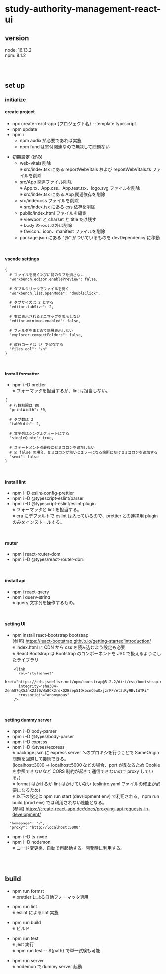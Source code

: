 # study-authority-management-react-ui

## version

node: 16.13.2  
npm: 8.1.2

<br><br>

## set up

### initialize

#### create project

- npx create-react-app {プロジェクト名} --template typescript
- npm update
- npm i
  - npm audix が必要であれば実施
  - npm fund は寄付関連なので無視して問題ない

* 初期設定 (好み)
  - web-vitals 削除  
    ※ src/index.tsx にある reportWebVitals および reportWebVitals.ts ファイルを削除
  - src/App 関連ファイル削除  
    ※ App.tx、App.css、App.test.tsx、logo.svg ファイルを削除  
    ※ src/index.tsx にある App 関連依存を削除
  - src/index.css ファイルを削除  
    ※ src/index.tsx にある css 依存を削除
  - public/index.html ファイルを編集  
    ※ viewport と charset と title だけ残す  
    ※ body の root 以外は削除  
    ※ favicon、icon、manifest ファイルを削除
  - package.json にある "@" がついているものを devDependency に移動

<br>

#### vscode settings

```
{
  # ファイルを開くたびに前のタブを消さない
  "workbench.editor.enablePreview": false,

  # ダブルクリックでファイルを開く
  "workbench.list.openMode": "doubleClick",

  # タブサイズは 2 とする
  "editor.tabSize": 2,

  # 右に表示されるミニマップを表示しない
  "editor.minimap.enabled": false,

  # フォルダをまとめて階層表示しない
  "explorer.compactFolders": false,

  # 改行コードは LF で保存する
  "files.eol": "\n"
}
```

<br>

#### install formatter

- npm i -D prettier  
  ※ フォーマッタを担当するが、lint は担当しない。

```
{
  # 行数制限は 80
  "printWidth": 80,

  # タブ数は 2
  "tabWidth": 2,

  # 文字列はシングルクォートにする
  "singleQuote": true,

  # ステートメントの最後にセミコロンを追加しない
  # ※ false の場合、セミコロンが無いとエラーになる箇所にだけセミコロンを追加する
  "semi": false
}
```

<br>

#### install lint

- npm i -D eslint-config-prettier
- npm i -D @typescript-eslint/parser
- npm i -D @typescript-eslint/eslint-plugin  
  ※ フォーマッタと lint を担当する。  
  ※ cra にデフォルトで eslint は入っているので、prettier との連携用 plugin のみをインストールする。

<br>

#### router

- npm i react-router-dom
- npm i -D @types/react-router-dom

<br>

#### install api

- npm i react-query
- npm i query-string  
  ※ query 文字列を操作するもの。

<br>

#### setting UI

- npm install react-bootstrap bootstrap  
  (参照) https://react-bootstrap.github.io/getting-started/introduction/  
  ※ index.html に CDN から css を読み込むよう設定も必要  
  ※ React Bootstrap は Bootstrap のコンポーネントを JSX で扱えるようにしたライブラリ

```
    <link
      rel="stylesheet"
      href="https://cdn.jsdelivr.net/npm/bootstrap@5.2.2/dist/css/bootstrap.min.css"
      integrity="sha384-Zenh87qX5JnK2Jl0vWa8Ck2rdkQ2Bzep5IDxbcnCeuOxjzrPF/et3URy9Bv1WTRi"
      crossorigin="anonymous"
    />
```

<br>

#### setting dummy server

* npm i -D body-parser
* npm i -D @types/body-parser
* npm i -D express
* npm i -D @types/express  
  ※ package.json に express server へのプロキシを行うことで SameOrigin 問題を回避して接続できる。  
     (localhost:3000 -> localhost:5000 などの場合、port が異なるため Cookie を参照できないなど CORS 制約が起きて通信できないので proxy している。)  
  ※ format はかけるが lint はかけていない (eslintrc.yaml ファイルの修正が必要になるため)  
  ※ 以下の設定は npm run start (development env) で利用される。npm run build (prod env) では利用されない機能となる。  
     (参照) https://create-react-app.dev/docs/proxying-api-requests-in-development/

```
  "homepage": "/",
  "proxy": "http://localhost:5000"
```

- npm i -D ts-node
- npm i -D nodemon  
  ※ コード変更後、自動で再起動する。開発時に利用する。


<br><br>

## build

- npm run format  
  ※ prettier による自動フォーマッタ適用

- npm run lint  
  ※ eslint による lint 実施

- npm run build  
  ※ ビルド

- npm run test  
  ※ jest 実行  
  ※ npm run test -- ${path} で単一試験も可能

- npm run server  
  ※ nodemon で dummy server 起動
